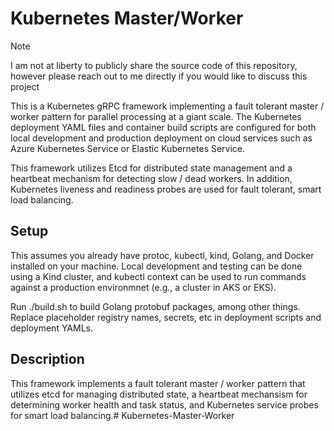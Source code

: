 # Kubernetes Master/Worker
> [!NOTE]
> I am not at liberty to publicly share the source code of this repository, however please reach out to me directly if you would like to discuss this project

This is a Kubernetes gRPC framework implementing a fault tolerant master / worker pattern for parallel processing at a giant scale. The Kubernetes deployment YAML files and container build scripts are configured for both local development and production deployment on cloud services such as Azure Kubernetes Service or Elastic Kubernetes Service.

This framework utilizes Etcd for distributed state management and a heartbeat mechanism for detecting slow / dead workers. In addition, Kubernetes liveness and readiness probes are used for fault tolerant, smart load balancing.


## Setup
This assumes you already have protoc, kubectl, kind, Golang, and Docker installed on your machine. Local development and testing can be done using a Kind cluster, and kubectl context can be used to run commands against a production environmnet (e.g., a cluster in AKS or EKS).

Run ./build.sh to build Golang protobuf packages, among other things. Replace placeholder registry names, secrets, etc in deployment scripts and deployment YAMLs.

## Description
This framework implements a fault tolerant master / worker pattern that utilizes etcd for managing distributed state, a heartbeat mechansism for determining worker health and task status, and Kubernetes service probes for smart load balancing.# Kubernetes-Master-Worker
